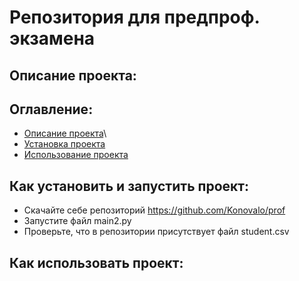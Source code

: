 # Репозитория для предпроф. экзамена
## Описание проекта: 
## Оглавление:
- [Описание проекта](#Оглавление)\
- [Установка проекта](#Как_установить_и_запустить_проект)
- [Использование проекта](#Как_использовать_проект)
## Как установить и запустить проект:
- Скачайте себе репозиторий https://github.com/Konovalo/prof
- Запустите файл main2.py
- Проверьте, что в репозитории присутствует файл student.csv
## Как использовать проект:
